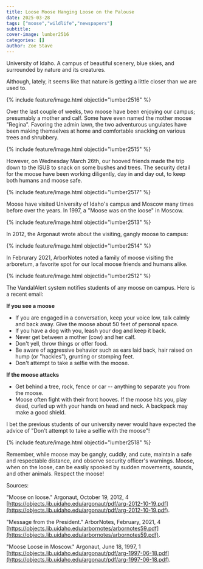 ```yaml
---
title: Loose Moose Hanging Loose on the Palouse
date: 2025-03-28
tags: ["moose","wildlife","newspapers"]
subtitle: 
cover-image: lumber2516
categories: []
author: Zoe Stave
---
```


University of Idaho. A campus of beautiful scenery, blue skies, and surrounded by nature and its creatures. 

Although, lately, it seems like that nature is getting a little closer than we are used to. 

{% include feature/image.html objectid="lumber2516" %}


Over the last couple of weeks, two moose have been enjoying our campus; presumably a mother and calf. Some have even named the mother moose "Regina".  Favoring the admin lawn, the two adventurous ungulates have been making themselves at home and comfortable snacking on various trees and shrubbery. 

{% include feature/image.html objectid="lumber2515" %}


However, on Wednesday March 26th, our hooved friends made the trip down to the ISUB to snack on some bushes and trees. The security detail for the moose have been working diligently, day in and day out, to keep both humans and moose safe. 

{% include feature/image.html objectid="lumber2517" %}


Moose have visited University of Idaho's campus and Moscow many times before over the years. In 1997, a "Moose was on the loose" in Moscow. 

{% include feature/image.html objectid="lumber2513" %}

In 2012, the Argonaut wrote about the visiting, gangly moose to campus: 

{% include feature/image.html objectid="lumber2514" %}

In Februrary 2021, ArborNotes noted a family of moose visiting the arboretum, a favorite spot for our local moose friends and humans alike. 


{% include feature/image.html objectid="lumber2512" %}


The VandalAlert system notifies students of any moose on campus. Here is a recent email: 

**If you see a moose** 
- If you are engaged in a conversation, keep your voice low, talk calmly and back away. Give the moose about 50 feet of personal space.
- If you have a dog with you, leash your dog and keep it back. 
- Never get between a mother (cow) and her calf. 
- Don't yell, throw things or offer food. 
- Be aware of aggressive behavior such as ears laid back, hair raised on hump (or "hackles"), grunting or stomping feet. 
- Don't attempt to take a selfie with the moose. 
	
**If the moose attacks** 
- Get behind a tree, rock, fence or car -- anything to separate you from the moose. 
- Moose often fight with their front hooves. If the moose hits you, play dead, curled up with your hands on head and neck. A backpack may make a good shield. 


I bet the previous students of our university never would have expected the advice of "Don't attempt to take a selfie with the moose"!


{% include feature/image.html objectid="lumber2518" %}


Remember, while moose may be gangly, cuddly, and cute, maintain a safe and respectable distance, and observe security officer's warnings. Moose, when on the loose, can be easily spooked by sudden movements, sounds, and other animals. Respect the moose!

Sources: 

"Moose on loose." Argonaut, October 19, 2012, 4 [https://objects.lib.uidaho.edu/argonaut/pdf/arg-2012-10-19.pdf](https://objects.lib.uidaho.edu/argonaut/pdf/arg-2012-10-19.pdf).

"Message from the President." ArborNotes, February, 2021, 4 [https://objects.lib.uidaho.edu/arbornotes/arbornotes59.pdf](https://objects.lib.uidaho.edu/arbornotes/arbornotes59.pdf). 

"Moose Loose in Moscow." Argonaut, June 18, 1997, 1 [https://objects.lib.uidaho.edu/argonaut/pdf/arg-1997-06-18.pdf](https://objects.lib.uidaho.edu/argonaut/pdf/arg-1997-06-18.pdf). 


